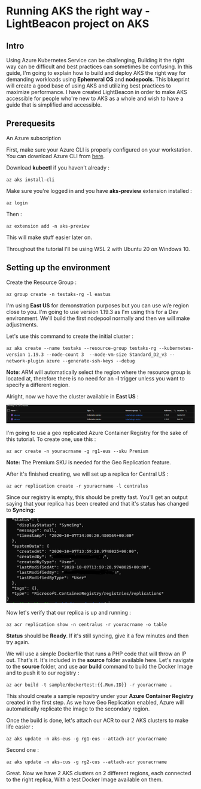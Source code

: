# Running AKS the right way - LightBeacon project on AKS

## Intro
Using Azure Kubernetes Service can be challenging,
Building it the right way can be difficult and best practices can sometimes be confusing.
In this guide, I'm going to explain how to build and deploy AKS the right way for demanding workloads using __Ephemeral OS__ and __nodepools__.
This blueprint will create a good base of using AKS and utilizing best practices to maximize performance.
I have created LightBeacon in order to make AKS accessible for people who're new to AKS as a whole and wish to have a guide that is simplified and accessible.


## Prerequesits

An Azure subscription

First, make sure your Azure CLI is properly configured on your workstation.
You can download Azure CLI from [here](https://docs.microsoft.com/en-us/cli/azure/install-azure-cli).

Download __kubectl__ if you haven't already :

`az aks install-cli`

Make sure you're logged in and you have __aks-preview__ extension installed :

`az login`

Then :

`az extension add -n aks-preview`

This will make stuff easier later on.

Throughout the tutorial I'll be using WSL 2 with Ubuntu 20 on Windows 10.

## Setting up the environment

Create the Resource Group :

`az group create -n testaks-rg -l eastus`


I'm using __East US__ for demonstration purposes but you can use w/e region close to you.
I'm going to use version 1.19.3 as I'm using this for a Dev environment.
We'll build the first nodepool normally and then we will make adjustments.

Let's use this command to create the initial cluster :

`az aks create --name testaks --resource-group testaks-rg --kubernetes-version 1.19.3 --node-count 3  --node-vm-size Standard_D2_v3 --network-plugin azure --generate-ssh-keys --debug `


__Note__: ARM will automatically select the region where the resource group is located at, therefore there is no need for an __-l__ trigger unless you want to specify a different region.

Alright, now we have the cluster available in __East US__ :

![2 AKS clusters](/images/1.png)

I'm going to use a geo replicated Azure Container Registry for the sake of this tutorial.
To create one, use this :

`az acr create -n youracrname -g rg1-eus --sku Premium`

__Note:__ The Premium SKU is needed for the Geo Replication feature.

After it's finished creating, we will set up a replica for Central US :

`az acr replication create -r youracrname -l centralus`

Since our registry is empty, this should be pretty fast.
You'll get an output saying that your replica has been created and that it's status has changed to __Syncing__:

![syncing replica](/images/2.png)

Now let's verify that our replica is up and running :

`az acr replication show -n centralus -r youracrname -o table`

__Status__ should be __Ready__. If it's still syncing, give it a few minutes and then try again.

We will use a simple Dockerfile that runs a PHP code that will throw an IP out. That's it.
It's included in the __source__ folder available here.
Let's navigate to the __source__ folder, and use __acr__ __build__ command to build the Docker Image and to push it to our registry :

`az acr build -t sample/dockertest:{{.Run.ID}} -r youracrname .`

This should create a sample repositry under your __Azure Container Registry__ created in the first step.
As we have Geo Replication enabled, Azure will automatically replicate the image to the secondary region.

Once the build is done, let's attach our ACR to our 2 AKS clusters to make life easier :

`az aks update -n aks-eus -g rg1-eus --attach-acr youracrname`

Second one :

`az aks update -n aks-cus -g rg2-cus --attach-acr youracrname`

Great. Now we have 2 AKS clusters on 2 different regions, each connected to the right replica,
With a test Docker Image available on them.

